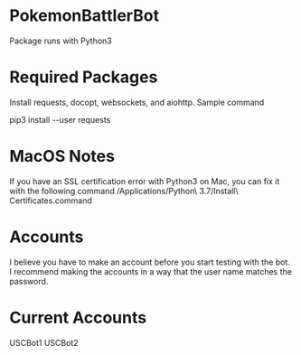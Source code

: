 # PokemonBattlerBot
Package runs with Python3 

# Required Packages
Install requests, docopt, websockets, and aiohttp. Sample command

pip3 install --user requests 

# MacOS Notes
If you have an SSL certification error with Python3 on Mac, you can fix it with 
the following command
/Applications/Python\ 3.7/Install\ Certificates.command

# Accounts
I believe you have to make an account before you start testing with the bot. I 
recommend making the accounts in a way that the user name matches the password. 

# Current Accounts
USCBot1
USCBot2